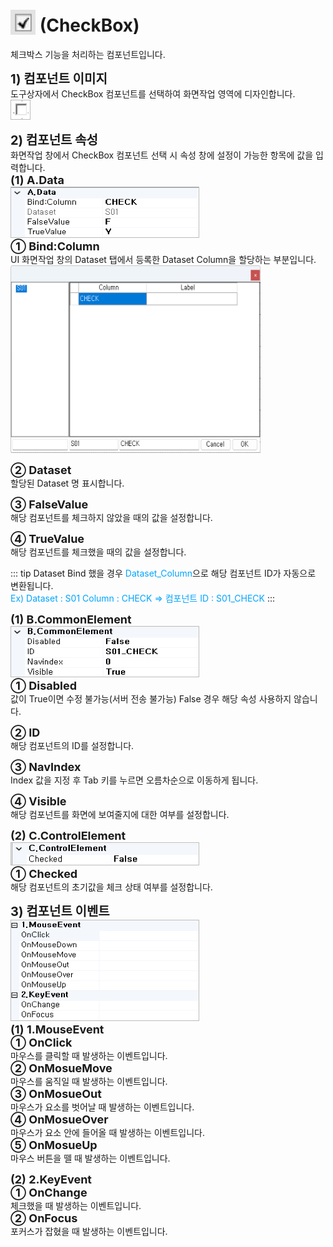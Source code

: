 # <img src="../../.vuepress/public/documentation/view-designer/Structure/Tool_Box/CheckBox.png" style="position: relative;top: 5px;" width="40" height="40"> (CheckBox)
체크박스 기능을 처리하는 컴포넌트입니다.

<b style="font-size: 20px"> 1) 컴포넌트 이미지 </b> <br/>
도구상자에서 CheckBox 컴포넌트를 선택하여 화면작업 영역에 디자인합니다. <br/>
<img src="../../.vuepress/public/documentation/view-designer/Checkbox/Checkbox_Image.png" style="border: 1px solid #bbb;" width="30" height="30"> <br/>

<b style="font-size: 20px"> 2) 컴포넌트 속성 </b> <br/>
화면작업 창에서 CheckBox 컴포넌트 선택 시 속성 창에 설정이 가능한 항목에 값을 입력합니다. <br/>
<b style="font-size: 18px"> (1) A.Data </b> <br/>
<img src="../../.vuepress/public/documentation/view-designer/Checkbox/Checkbox_Data.png"  style="border: 1px solid #bbb;" width="300" height="80"/> <br/>
<b style="font-size: 18px"> ① Bind:Column </b> <br/>
UI 화면작업 창의 Dataset 탭에서 등록한 Dataset Column을 할당하는 부분입니다. <br/>
<img src="../../.vuepress/public/documentation/view-designer/Checkbox/Checkbox_Bind_Column.png"  width="400" height="300"/> 

<b style="font-size: 18px"> ② Dataset </b> <br/>
할당된 Dataset 명 표시합니다. <br/>

<b style="font-size: 18px"> ③ FalseValue </b> <br/>
해당 컴포넌트를 체크하지 않았을 때의 값을 설정합니다. 

<b style="font-size: 18px"> ④ TrueValue </b> <br/>
해당 컴포넌트를 체크했을 때의 값을 설정합니다. 
<!-- Remark -->
::: tip <Badge type="tip" text="Remark" vertical="middle" /> 
Dataset Bind 했을 경우 <span style="color: #00a4ff;">Dataset_Column</span>으로 해당 컴포넌트 ID가 자동으로 변환됩니다. <br/>
<span style="color: #00a4ff;">Ex) Dataset : S01     Column : CHECK  ⇒ 컴포넌트 ID : S01_CHECK </span>
:::
<!-- -->

<b style="font-size: 18px"> (1) B.CommonElement </b> <br/>
<img src="../../.vuepress/public/documentation/view-designer/Checkbox/Checkbox_CommonElement.png"  style="border: 1px solid #bbb;" width="300" height="80"/> <br/>
<b style="font-size: 18px"> ① Disabled </b> <br/>
값이 True이면 수정 불가능(서버 전송 불가능) False 경우 해당 속성 사용하지 않습니다. 

<b style="font-size: 18px"> ② ID </b> <br/>
해당 컴포넌트의 ID를 설정합니다.  

<b style="font-size: 18px"> ③ NavIndex </b> <br/>
Index 값을 지정 후 Tab 키를 누르면 오름차순으로 이동하게 됩니다.

<b style="font-size: 18px"> ④ Visible </b> <br/>
해당 컴포넌트를 화면에 보여줄지에 대한 여부를 설정합니다. 

<b style="font-size: 18px"> (2) C.ControlElement </b> <br/>
<img src="../../.vuepress/public/documentation/view-designer/Checkbox/Checkbox_ControlElement.png"  style="border: 1px solid #bbb;" width="300" height="35"/> <br/> 
<b style="font-size: 18px"> ① Checked </b> <br/>
 해당 컴포넌트의 초기값을 체크 상태 여부를 설정합니다. 

<b style="font-size: 20px"> 3) 컴포넌트 이벤트 </b> <br/>
<img src="../../.vuepress/public/documentation/view-designer/Checkbox/Checkbox_Event.png"  style="border: 1px solid #bbb;" width="300" height="160"/> <br/> 
<b style="font-size: 18px"> (1) 1.MouseEvent </b> <br/>
<b style="font-size: 18px"> ① OnClick </b> <br/>
마우스를 클릭할 때 발생하는 이벤트입니다. <br/>
<b style="font-size: 18px"> ② OnMosueMove </b> <br/>
마우스를 움직일 때 발생하는 이벤트입니다. <br/>
<b style="font-size: 18px"> ③ OnMosueOut </b> <br/>
마우스가 요소를 벗어날 때 발생하는 이벤트입니다. <br/>
<b style="font-size: 18px"> ④ OnMosueOver </b> <br/>
마우스가 요소 안에 들어올 때 발생하는 이벤트입니다. <br/>
<b style="font-size: 18px"> ⑤ OnMosueUp </b> <br/>
마우스 버튼을 뗄 때 발생하는 이벤트입니다.

<b style="font-size: 18px"> (2) 2.KeyEvent </b> <br/>
<b style="font-size: 18px"> ① OnChange </b> <br/>
체크했을 때 발생하는 이벤트입니다. <br/>
<b style="font-size: 18px"> ② OnFocus </b> <br/>
포커스가 잡혔을 때 발생하는 이벤트입니다. <br/>
